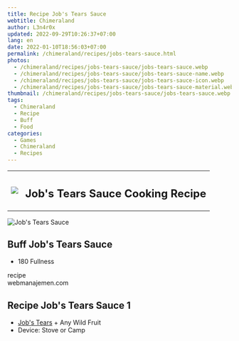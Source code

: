 ```yaml
---
title: Recipe Job's Tears Sauce
webtitle: Chimeraland
author: L3n4r0x
updated: 2022-09-29T10:26:37+07:00
lang: en
date: 2022-01-10T18:56:03+07:00
permalink: /chimeraland/recipes/jobs-tears-sauce.html
photos:
  - /chimeraland/recipes/jobs-tears-sauce/jobs-tears-sauce.webp
  - /chimeraland/recipes/jobs-tears-sauce/jobs-tears-sauce-name.webp
  - /chimeraland/recipes/jobs-tears-sauce/jobs-tears-sauce-icon.webp
  - /chimeraland/recipes/jobs-tears-sauce/jobs-tears-sauce-material.webp
thumbnail: /chimeraland/recipes/jobs-tears-sauce/jobs-tears-sauce.webp
tags:
  - Chimeraland
  - Recipe
  - Buff
  - Food
categories:
  - Games
  - Chimeraland
  - Recipes
---
```


<section id="bootstrap-wrapper">
  <link
    rel="stylesheet"
    href="https://cdn.statically.io/gh/dimaslanjaka/Web-Manajemen/40ac3225/css/bootstrap-4.5-wrapper.css"
  />
  <div class="row mb-2">
    <div class="col-md-12 mb-2">
      <table class="table" id="post-info">
        <tbody>
          <tr>
            <td>
              <img
                class="d-inline-block me-2"
                src="/chimeraland/recipes/jobs-tears-sauce/jobs-tears-sauce-icon.webp"
                width="auto"
                height="auto"
              />
            </td>
            <td><h1 class="fs-5">Job&#x27;s Tears Sauce Cooking Recipe</h1></td>
          </tr>
        </tbody>
      </table>
    </div>
  </div>
  <div class="card mb-2">
    <div class="row g-0">
      <div class="col-sm-4 position-relative mb-2">
        <img
          src="/chimeraland/recipes/jobs-tears-sauce/jobs-tears-sauce-material.webp"
          class="card-img fit-cover w-100 h-100"
          alt="Job&#x27;s Tears Sauce"
          data-fancybox="true"
        />
      </div>
      <div class="col-sm-8 mb-2">
        <div class="card-body">
          <h2 class="card-title fs-5">Buff Job&#x27;s Tears Sauce</h2>
          <div class="card-text">
            <ul>
              <li>180 Fullness</li>
            </ul>
          </div>
          <span class="badge rounded-pill bg-dark">recipe</span>
        </div>
        <div class="card-footer text-end text-muted">webmanajemen.com</div>
      </div>
    </div>
  </div>
  <div class="row mb-2">
    <div class="col-12 col-lg-6 recipe-item mb-2">
      <div class="card">
        <div class="card-body">
          <h2 class="card-title fs-5">Recipe Job&#x27;s Tears Sauce 1</h2>
          <div class="card-text">
            <ul>
              <li>
                <a
                  class="text-decoration-none"
                  href="/chimeraland/materials/job&#x27;s-tears.html"
                  >Job&#x27;s Tears</a
                ><span> + </span>Any Wild Fruit
              </li>
              <li>Device: Stove or Camp</li>
            </ul>
          </div>
        </div>
      </div>
    </div>
  </div>
</section>